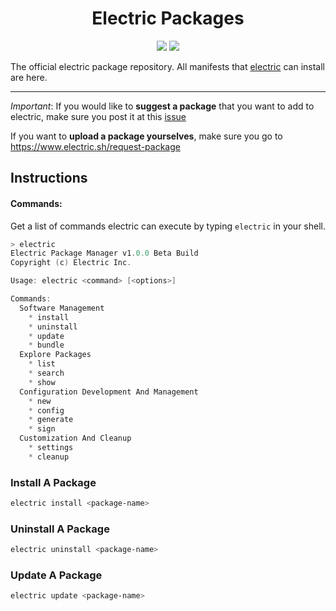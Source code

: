 <h1 align="center">Electric Packages</h1>

<p align="center">
<img src="https://img.shields.io/tokei/lines/github/electric-package-manager/electric-packages?style=plastic"> <img src="https://img.shields.io/github/repo-size/electric-package-manager/electric-packages?style=plastic">
</p>

The official electric package repository. All manifests that [electric](https://www.github.com/electric-package-manager/electric) can install are here.

--------------------------------

*Important*: If you would like to **suggest a package** that you want to add to electric, make sure you post it at this [issue](https://github.com/electric-package-manager/electric-packages/issues/1) 

If you want to **upload a package yourselves**, make sure you go to https://www.electric.sh/request-package

## Instructions

#### Commands:
Get a list of commands electric can execute by typing `electric` in your shell.
```ps1
> electric
Electric Package Manager v1.0.0 Beta Build
Copyright (c) Electric Inc.

Usage: electric <command> [<options>]

Commands:
  Software Management
    * install
    * uninstall
    * update
    * bundle
  Explore Packages
    * list
    * search
    * show
  Configuration Development And Management
    * new
    * config
    * generate
    * sign
  Customization And Cleanup
    * settings
    * cleanup
```

### Install A Package
```ps1
electric install <package-name>
```

### Uninstall A Package
```ps1
electric uninstall <package-name>
```

### Update A Package
```ps1
electric update <package-name>
```
